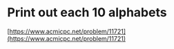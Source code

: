 # Print out each 10 alphabets

[https://www.acmicpc.net/problem/11721](https://www.acmicpc.net/problem/11721)